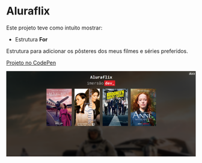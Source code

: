 # Aluraflix

Este projeto teve como intuito mostrar: 
- Estrutura **For** 

Estrutura para adicionar os pôsteres dos meus filmes e séries preferidos.

[Projeto no CodePen](https://codepen.io/plgisele/pen/PoWZJxN "CodePen")

![Imagem projeto](img/aluraflix.png)